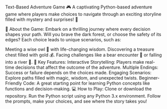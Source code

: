 Text-Based Adventure Game 🎮
A captivating Python-based adventure game where players make choices to navigate through an exciting storyline filled with mystery and surprises! 🌟

🧾 About the Game:
Embark on a thrilling journey where every decision shapes your path. Will you brave the dark forest, or choose the safety of its edges? Each choice leads to unique scenarios, such as:

Meeting a wise owl 🦉 with life-changing wisdom.
Discovering a treasure chest filled with gold 💰.
Facing challenges like a bear encounter 🐻 or falling into a river 🌊.
🎯 Key Features:
Interactive Storytelling: Players make real-time decisions that affect the outcome of the adventure.
Multiple Endings: Success or failure depends on the choices made.
Engaging Scenarios: Explore paths filled with magic, wisdom, and unexpected twists.
Beginner-Friendly Code: A great starting point for learning Python concepts like functions and decision-making.
💻 How to Play:
Clone or download the repository.
Run the Python script using any Python 3.x environment.
Follow the prompts, make your choices, and see where the story takes you!
